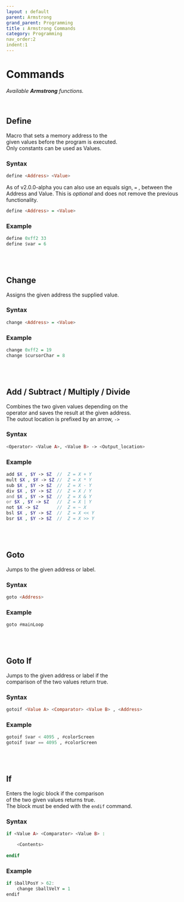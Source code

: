 ```yaml
---
layout : default
parent: Armstrong
grand_parent: Programming
title : Armstrong Commands
category: Programming
nav_order:2
indent:1
---
```


# Commands

*Available **Armstrong** functions.*

<br>

## Define

Macro that sets a memory address to the <br>
given values before the program is executed. <br>
Only constants can be used as Values.

### Syntax

```haskell
define <Address> <Value>
```

As of v2.0.0-alpha you can also use an equals sign, `=` , between the Address and Value. This is *optional* and does not remove the previous functionality.

```haskell
define <Address> = <Value>
```

### Example

```haskell
define 0xff2 33
define $var = 6
```

<br>
<br>

## Change

Assigns the given address the supplied value.

### Syntax

```haskell
change <Address> = <Value>
```

### Example

```haskell
change 0xff2 = 19
change $cursorChar = 8
```

<br>
<br>

## Add / Subtract / Multiply / Divide

Combines the two given values depending on the <br>
operator and saves the result at the given address.<br>
The outout location is prefixed by an arrow, ` -> ` 

### Syntax

```php
<Operator> <Value A>, <Value B> -> <Output_location>
```

### Example

```php
add $X , $Y -> $Z  //  Z = X + Y
mult $X , $Y -> $Z //  Z = X * Y
sub $X , $Y -> $Z  //  Z = X - Y
div $X , $Y -> $Z  //  Z = X / Y
and $X , $Y -> $Z  //  Z = X & Y
or $X , $Y -> $Z   //  Z = X | Y
not $X -> $Z       //  Z = ~ X
bsl $X , $Y -> $Z  //  Z = X << Y
bsr $X , $Y -> $Z  //  Z = X >> Y
```

<br>
<br>

## Goto

Jumps to the given address or label.

### Syntax

```haskell
goto <Address>
```

### Example

```haskell
goto #mainLoop
```

<br>
<br>

## Goto If

Jumps to the given address or label if the <br>
comparison of the two values return true.

### Syntax

```haskell
gotoif <Value A> <Comparator> <Value B> , <Address>
```

### Example

```haskell
gotoif $var < 4095 , #colorScreen
gotoif $var == 4095 , #colorScreen
```

<br>
<br>

## If

Enters the logic block if the comparison <br>
of the two given values returns true.<br>
The block must be ended with the `endif` command.

### Syntax

```php
if <Value A> <Comparator> <Value B> :

    <Contents>
    
endif
```

### Example

```haskell
if $ballPosY > 62:
    change $ballVelY = 1
endif
```

<br>
